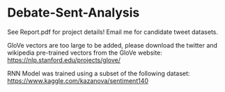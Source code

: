 # Debate-Sent-Analysis

See Report.pdf for project details!
Email me for candidate tweet datasets.

GloVe vectors are too large to be added, please download the twitter and wikipedia pre-trained vectors from the GloVe website:
https://nlp.stanford.edu/projects/glove/

RNN Model was trained using a subset of the following dataset:
https://www.kaggle.com/kazanova/sentiment140
